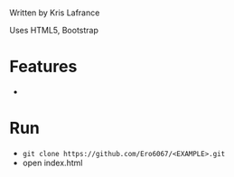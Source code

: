 # <README Template>

Written by Kris Lafrance

Uses HTML5, Bootstrap

# Features

-

# Run

- `git clone https://github.com/Ero6067/<EXAMPLE>.git`
- open index.html
